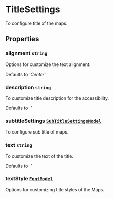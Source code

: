 # TitleSettings

To configure title of the maps.

## Properties

### alignment `string`

Options for customize the text alignment.

Defaults to *'Center'*

### description `string`

To customize title description for the accessibility.

Defaults to *''*

### subtitleSettings [`SubTitleSettingsModel`](./api-subTitleSettingsModel.html)

To configure sub title of maps.

### text `string`

To customize the text of the title.

Defaults to *''*

### textStyle [`FontModel`](./api-fontModel.html)

Options for customizing title styles of the Maps.

